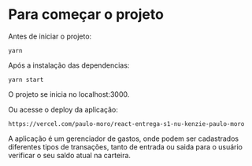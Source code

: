 # Para começar o projeto

Antes de iniciar o projeto:
```
yarn
```

Após a instalação das dependencias:
```
yarn start
```

O projeto se inicia no localhost:3000.


Ou acesse o deploy da aplicação:
```
https://vercel.com/paulo-moro/react-entrega-s1-nu-kenzie-paulo-moro
```
A aplicação é um gerenciador de gastos, onde podem ser cadastrados diferentes tipos de transações, tanto de entrada ou saida para o usuário verificar o seu saldo atual na carteira.
